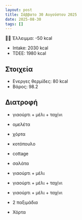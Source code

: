 ```yaml
---
layout: post
title: Σάββατο 30 Αυγούστου 2025
date: 2025-08-30
tags: []
---
```


👎🏻 Έλλειμμα: <span class="red">-50 kcal</span>

- Intake: 2030 kcal
- TDEE: 1980 kcal

## Στοιχεία

- Ενεργες θερμίδες: 80 kcal
- Βάρος: 98.2

## Διατροφή

- γιαούρτι + μέλι + ταχίνι
- ομελέτα

- χόρτα

- κοτόπουλο
- cottage
- σαλάτα
- γιαούρτι + μέλι

- γιαούρτι + μέλι + ταχίνι
- γιαούρτι + μέλι + ταχίνι
- 2 παξιμάδια
- Χόρτα

